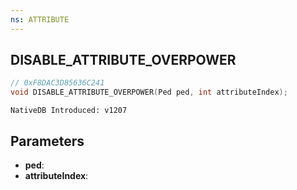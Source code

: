 ```yaml
---
ns: ATTRIBUTE
---
```

## DISABLE_ATTRIBUTE_OVERPOWER

```c
// 0xF8DAC3D85636C241
void DISABLE_ATTRIBUTE_OVERPOWER(Ped ped, int attributeIndex);
```

```
NativeDB Introduced: v1207
```

## Parameters
* **ped**:
* **attributeIndex**:
